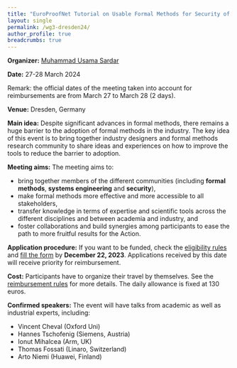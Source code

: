 ```yaml
---
title: "EuroProofNet Tutorial on Usable Formal Methods for Security of Systems in March 2024"
layout: single
permalink: /wg3-dresden24/
author_profile: true
breadcrumbs: true
---
```


**Organizer:** [Muhammad Usama Sardar](https://tu-dresden.de/ing/informatik/sya/se/die-professur/beschaeftigte/muhammad-usama-sardar)

**Date:** 27-28 March 2024

Remark: the official dates of the meeting taken into account for reimbursements are from March 27 to March 28 (2 days). 

**Venue:** Dresden, Germany

**Main idea:** Despite significant advances in formal methods, there remains a huge barrier to the adoption of formal methods in the industry. The key idea of this event is to bring together industry designers and formal methods research community to share ideas and experiences on how to improve the tools to reduce the barrier to adoption.

**Meeting aims:** The meeting aims to:

  * bring together members of the different communities (including **formal methods**, **systems engineering** and **security**),
  * make formal methods more effective and more accessible to all stakeholders,
  * transfer knowledge in terms of expertise and scientific tools across the different disciplines and between academia and industry, and
  * foster collaborations and build synergies among participants to ease the path to more fruitful results for the Action.

**Application procedure:** If you want to be funded, check the [eligibility rules](https://europroofnet.github.io/eligibility/) and [fill the form](https://docs.google.com/forms/d/1TeOnw5RDcjfXmrayhQ6qBkYx4tqfooBW9Bmeqku1ltc) by **December 22, 2023**. Applications received by this date will receive priority for reimbursement.

**Cost:** Participants have to organize their travel by themselves. See the [reimbursement rules](https://europroofnet.github.io/reimbursement-rules/) for more details. The daily allowance is fixed at 130 euros.

**Confirmed speakers:** The event will have talks from academic as well as industrial experts, including: 

  * Vincent Cheval (Oxford Uni)
  * Hannes Tschofenig (Siemens, Austria)
  * Ionut Mihalcea (Arm, UK)
  * Thomas Fossati (Linaro, Switzerland)
  * Arto Niemi (Huawei, Finland)
